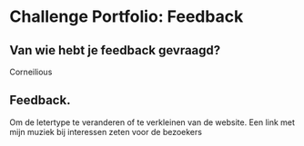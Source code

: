# Challenge Portfolio: Feedback

##  Van wie hebt je feedback gevraagd?  
Corneilious

## Feedback.

Om de letertype te veranderen of te verkleinen van de website.
Een link met mijn muziek bij interessen zeten voor de bezoekers